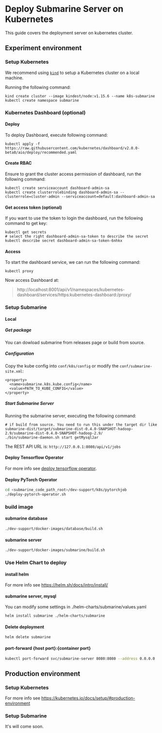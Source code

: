 <!--
Licensed to the Apache Software Foundation (ASF) under one
or more contributor license agreements.  See the NOTICE file
distributed with this work for additional information
regarding copyright ownership.  The ASF licenses this file
to you under the Apache License, Version 2.0 (the
"License"); you may not use this file except in compliance
with the License.  You may obtain a copy of the License at

  http://www.apache.org/licenses/LICENSE-2.0

Unless required by applicable law or agreed to in writing,
software distributed under the License is distributed on an
"AS IS" BASIS, WITHOUT WARRANTIES OR CONDITIONS OF ANY
KIND, either express or implied.  See the License for the
specific language governing permissions and limitations
under the License.
-->

# Deploy Submarine Server on Kubernetes
This guide covers the deployment server on kubernetes cluster.

## Experiment environment

### Setup Kubernetes
We recommend using [`kind`](https://kind.sigs.k8s.io/) to setup a Kubernetes cluster on a local machine.

Running the following command:
```
kind create cluster --image kindest/node:v1.15.6 --name k8s-submarine
kubectl create namespace submarine
```

### Kubernetes Dashboard (optional)

#### Deploy
To deploy Dashboard, execute following command:
```
kubectl apply -f https://raw.githubusercontent.com/kubernetes/dashboard/v2.0.0-beta8/aio/deploy/recommended.yaml
```

#### Create RBAC
Ensure to grant the cluster access permission of dashboard, run the following command:
```
kubectl create serviceaccount dashboard-admin-sa
kubectl create clusterrolebinding dashboard-admin-sa --clusterrole=cluster-admin --serviceaccount=default:dashboard-admin-sa
```

#### Get access token (optional)
If you want to use the token to login the dashboard, run the following command to get key:
```
kubectl get secrets
# select the right dashboard-admin-sa-token to describe the secret
kubectl describe secret dashboard-admin-sa-token-6nhkx
```

#### Access
To start the dashboard service, we can run the following command:
```
kubectl proxy
```

Now access Dashboard at:
> http://localhost:8001/api/v1/namespaces/kubernetes-dashboard/services/https:kubernetes-dashboard:/proxy/

### Setup Submarine

#### Local

##### Get package
You can dowload submarine from releases page or build from source.

##### Configuration
Copy the kube config into `conf/k8s/config` or modify the `conf/submarine-site.xml`:
```
<property>
  <name>submarine.k8s.kube.config</name>
  <value>PATH_TO_KUBE_CONFIG</value>
</property>
```

##### Start Submarine Server
Running the submarine server, executing the following command:
```
# if build from source. You need to run this under the target dir like submarine-dist/target/submarine-dist-0.4.0-SNAPSHOT-hadoop-2.9/submarine-dist-0.4.0-SNAPSHOT-hadoop-2.9/
./bin/submarine-daemon.sh start getMysqlJar
```

The REST API URL is: `http://127.0.0.1:8080/api/v1/jobs`

#### Deploy Tensorflow Operator
For more info see [deploy tensorflow operator](./ml-frameworks/tensorflow.md).

#### Deploy PyTorch Operator
```bash
cd <submarine_code_path_root>/dev-support/k8s/pytorchjob
./deploy-pytorch-operator.sh

```

### build image

#### submarine database
```bash
./dev-support/docker-images/database/build.sh
```

#### submarine server
```bash
./dev-support/docker-images/submarine/build.sh
```

### Use Helm Chart to deploy

#### install helm
For more info see https://helm.sh/docs/intro/install/

#### submarine server, mysql
You can modify some settings in ./helm-charts/submarine/values.yaml
```bash
helm install submarine ./helm-charts/submarine
```

#### Delete deployment
```bash
helm delete submarine 
```

#### port-forward {host port}:{container port}
```bash
kubectl port-forward svc/submarine-server 8080:8080 --address 0.0.0.0
```

## Production environment

### Setup Kubernetes
For more info see https://kubernetes.io/docs/setup/#production-environment

### Setup Submarine
It's will come soon.
